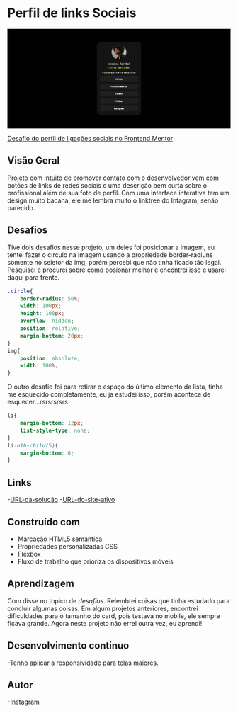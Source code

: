 # Perfil de links Sociais

<div>
<img align="center" src="assets/design.png" alt="header">
</div>

[Desafio do perfil de ligações sociais no Frontend Mentor](https://www.frontendmentor.io/challenges/social-links-profile-UG32l9m6dQ)

## Visão Geral

Projeto com intuito de promover contato com o desenvolvedor vem com botões de links de redes sociais e uma descrição bem curta sobre o profissional além de sua foto de perfil. Com uma interface interativa tem um design muito bacana, ele me lembra muito o linktree do Intagram, senão parecido.

## Desafios

Tive dois desafios nesse projeto, um deles foi posicionar a imagem, eu tentei fazer o circulo na imagem usando a propriedade border-radiuns somente no seletor da img, porém percebi que não tinha ficado tão legal. Pesquisei e procurei sobre como posionar melhor e encontrei isso e usarei daqui para frente.

````css
.circle{
    border-radius: 50%;
    width: 100px;
    height: 100px;
    overflow: hidden;
    position: relative;
    margin-bottom: 20px;
}
img{
    position: absolute;
    width: 100%;  
}
````

O outro desafio foi para retirar o espaço do último elemento da lista, tinha me esquecido completamente, eu ja estudei isso, porém acontece de esquecer...rsrsrsrsrs

````css
li{ 
    margin-bottom: 12px;
    list-style-type: none;
}
li:nth-child(5){
    margin-bottom: 0;
}
````

## Links
-[URL-da-solução]()
-[URL-do-site-ativo]()

## Construído com

- Marcação HTML5 semântica
- Propriedades personalizadas CSS
- Flexbox
- Fluxo de trabalho que prioriza os dispositivos móveis

## Aprendizagem

Com disse no topico de *desafios*. Relembrei coisas que tinha estudado para concluir algumas coisas.
Em algum projetos anteriores, encontrei dificuldades para o tamanho do card, pois testava no mobile, ele sempre ficava grande. Agora neste projeto não errei outra vez, eu aprendi!

## Desenvolvimento continuo

-Tenho aplicar a responsividade para telas maiores.

## Autor

-[Instagram](https://www.instagram.com/opretodenner/)
